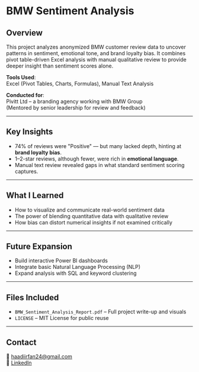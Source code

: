 # BMW Sentiment Analysis

## Overview

This project analyzes anonymized BMW customer review data to uncover patterns in sentiment, emotional tone, and brand loyalty bias. It combines pivot table-driven Excel analysis with manual qualitative review to provide deeper insight than sentiment scores alone.

**Tools Used**:  
Excel (Pivot Tables, Charts, Formulas), Manual Text Analysis

**Conducted for**:  
Pivitt Ltd – a branding agency working with BMW Group  
(Mentored by senior leadership for review and feedback)

---

## Key Insights

- 74% of reviews were "Positive" — but many lacked depth, hinting at **brand loyalty bias**.
- 1–2-star reviews, although fewer, were rich in **emotional language**.
- Manual text review revealed gaps in what standard sentiment scoring captures.

---

## What I Learned

- How to visualize and communicate real-world sentiment data
- The power of blending quantitative data with qualitative review
- How bias can distort numerical insights if not examined critically

---

## Future Expansion

- Build interactive Power BI dashboards
- Integrate basic Natural Language Processing (NLP)
- Expand analysis with SQL and keyword clustering

---

## Files Included

- `BMW_Sentiment_Analysis_Report.pdf` – Full project write-up and visuals
- `LICENSE` – MIT License for public reuse

---

## Contact

📧 haadiirfan24@gmail.com  
🔗 [LinkedIn](https://www.linkedin.com/in/haadifi03)
